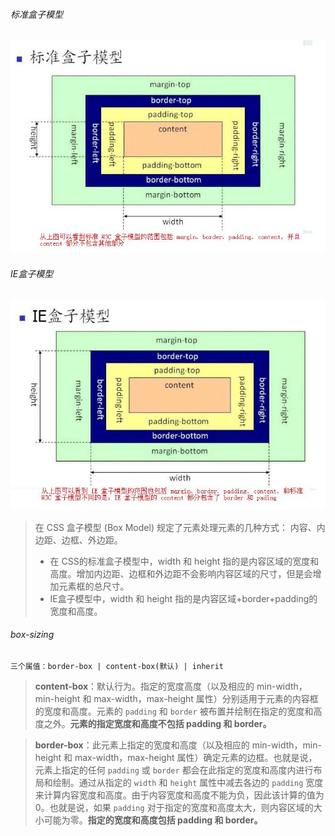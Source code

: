 ###### 标准盒子模型

![](https://raw.githubusercontent.com/souse/blog/master/css/%E6%A0%87%E5%87%86%E7%9B%92%E5%AD%90%E6%A8%A1%E5%9E%8B.jpg)

###### IE盒子模型

![](https://raw.githubusercontent.com/souse/blog/master/css/IE%E7%9B%92%E5%AD%90%E6%A8%A1%E5%9E%8B.jpg)

>在 CSS 盒子模型 (Box Model) 规定了元素处理元素的几种方式： 内容、内边距、边框、外边距。
>
>* 在 CSS的标准盒子模型中，width 和 height 指的是内容区域的宽度和高度。增加内边距、边框和外边距不会影响内容区域的尺寸，但是会增加元素框的总尺寸。
>* IE盒子模型中，width 和 height 指的是内容区域+border+padding的宽度和高度。



###### box-sizing

```
三个属值：border-box | content-box(默认) | inherit
```

>**content-box**：默认行为。指定的宽度高度（以及相应的 min-width，min-height 和 max-width，max-height 属性）分别适用于元素的内容框的宽度和高度。元素的 `padding` 和 `border` 被布置并绘制在指定的宽度和高度之外。**元素的指定宽度和高度不包括 padding 和 border。**

>**border-box**：此元素上指定的宽度和高度（以及相应的 min-width，min-height 和 max-width，max-height 属性）确定元素的边框。也就是说，元素上指定的任何 `padding` 或 `border` 都会在此指定的宽度和高度内进行布局和绘制。通过从指定的 `width` 和 `height` 属性中减去各边的 `padding` 宽度来计算内容宽度和高度。由于内容宽度和高度不能为负，因此该计算的值为 0。也就是说，如果 `padding` 对于指定的宽度和高度太大，则内容区域的大小可能为零。**指定的宽度和高度包括 padding 和 border。**

